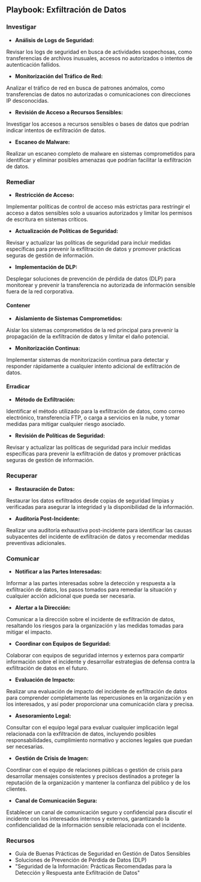 
## Playbook: Exfiltración de Datos

### Investigar

- **Análisis de Logs de Seguridad:**

Revisar los logs de seguridad en busca de actividades sospechosas, como transferencias de archivos inusuales, accesos no autorizados o intentos de autenticación fallidos.

- **Monitorización del Tráfico de Red:**

Analizar el tráfico de red en busca de patrones anómalos, como transferencias de datos no autorizadas o comunicaciones con direcciones IP desconocidas.

- **Revisión de Acceso a Recursos Sensibles:**

Investigar los accesos a recursos sensibles o bases de datos que podrían indicar intentos de exfiltración de datos.

- **Escaneo de Malware:**

Realizar un escaneo completo de malware en sistemas comprometidos para identificar y eliminar posibles amenazas que podrían facilitar la exfiltración de datos.

### Remediar

- **Restricción de Acceso:**

Implementar políticas de control de acceso más estrictas para restringir el acceso a datos sensibles solo a usuarios autorizados y limitar los permisos de escritura en sistemas críticos.

- **Actualización de Políticas de Seguridad:**

Revisar y actualizar las políticas de seguridad para incluir medidas específicas para prevenir la exfiltración de datos y promover prácticas seguras de gestión de información.

- **Implementación de DLP:**

Desplegar soluciones de prevención de pérdida de datos (DLP) para monitorear y prevenir la transferencia no autorizada de información sensible fuera de la red corporativa.

#### Contener

- **Aislamiento de Sistemas Comprometidos:**

Aislar los sistemas comprometidos de la red principal para prevenir la propagación de la exfiltración de datos y limitar el daño potencial.

- **Monitorización Continua:**

Implementar sistemas de monitorización continua para detectar y responder rápidamente a cualquier intento adicional de exfiltración de datos.

#### Erradicar

- **Método de Exfiltración:**

Identificar el método utilizado para la exfiltración de datos, como correo electrónico, transferencia FTP, o carga a servicios en la nube, y tomar medidas para mitigar cualquier riesgo asociado.

- **Revisión de Políticas de Seguridad:**

Revisar y actualizar las políticas de seguridad para incluir medidas específicas para prevenir la exfiltración de datos y promover prácticas seguras de gestión de información.

### Recuperar

- **Restauración de Datos:**

Restaurar los datos exfiltrados desde copias de seguridad limpias y verificadas para asegurar la integridad y la disponibilidad de la información.

- **Auditoría Post-Incidente:**

Realizar una auditoría exhaustiva post-incidente para identificar las causas subyacentes del incidente de exfiltración de datos y recomendar medidas preventivas adicionales.

### Comunicar

- **Notificar a las Partes Interesadas:**

Informar a las partes interesadas sobre la detección y respuesta a la exfiltración de datos, los pasos tomados para remediar la situación y cualquier acción adicional que pueda ser necesaria.

- **Alertar a la Dirección:**

Comunicar a la dirección sobre el incidente de exfiltración de datos, resaltando los riesgos para la organización y las medidas tomadas para mitigar el impacto.

- **Coordinar con Equipos de Seguridad:**

Colaborar con equipos de seguridad internos y externos para compartir información sobre el incidente y desarrollar estrategias de defensa contra la exfiltración de datos en el futuro.

- **Evaluación de Impacto:**

Realizar una evaluación de impacto del incidente de exfiltración de datos para comprender completamente las repercusiones en la organización y en los interesados, y así poder proporcionar una comunicación clara y precisa.

- **Asesoramiento Legal:**

Consultar con el equipo legal para evaluar cualquier implicación legal relacionada con la exfiltración de datos, incluyendo posibles responsabilidades, cumplimiento normativo y acciones legales que puedan ser necesarias.

- **Gestión de Crisis de Imagen:**

Coordinar con el equipo de relaciones públicas o gestión de crisis para desarrollar mensajes consistentes y precisos destinados a proteger la reputación de la organización y mantener la confianza del público y de los clientes.

- **Canal de Comunicación Segura:**

Establecer un canal de comunicación seguro y confidencial para discutir el incidente con los interesados internos y externos, garantizando la confidencialidad de la información sensible relacionada con el incidente.

### Recursos

- Guía de Buenas Prácticas de Seguridad en Gestión de Datos Sensibles
- Soluciones de Prevención de Pérdida de Datos (DLP)
- "Seguridad de la Información: Prácticas Recomendadas para la Detección y Respuesta ante Exfiltración de Datos"
